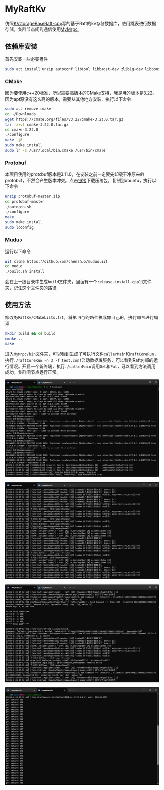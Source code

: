 # MyRaftKv

仿照[KVstorageBaseRaft-cpp](https://github.com/youngyangyang04/KVstorageBaseRaft-cpp)写的基于Raft的kv存储数据库，使用跳表进行数据存储，集群节点间的通信使用[MyMrpc](https://github.com/InitialZJ/MyMrpc)。

## 依赖库安装

首先安装一些必要组件
```bash
sudo apt install unzip autoconf libtool libboost-dev zlib1g-dev libboost-serialization-dev
```

### CMake

因为要使用c++20标准，所以需要高版本的CMake支持，我是用的版本是3.22。因为apt源没有这么高的版本，需要从其他地方安装，执行以下命令

```bash
sudo apt remove cmake
cd ~/Downloads
wget https://cmake.org/files/v3.22/cmake-3.22.0.tar.gz
tar -zxvf cmake-3.22.0.tar.gz
cd cmake-3.22.0
./configure
make -j8
sudo make install
sudo ln -s /usr/local/bin/cmake /usr/bin/cmake
```

### Protobuf

本项目使用的protobuf版本是3.11.0，在安装之前一定要先卸载干净原来的protobuf，不然会产生版本冲突。点击[链接](https://pan.baidu.com/s/1IbVEDgnoLkF5vEzIJOnRuA?pwd=5rmm )下载压缩包，复制到ubuntu，执行以下命令

```bash
unzip protobuf-master.zip
cd protobuf-master
./autogen.sh
./configure
make
sudo make install
sudo ldconfig
```

### Muduo

运行以下命令

```bash
git clone https://github.com/chenshuo/muduo.git
cd muduo
./build.sh install
```

会在上一级目录中生成`build`文件夹，里面有一个`release-install-cpp11`文件夹，记住这个文件夹的路径

## 使用方法

修改`MyRaftKv/CMakeLists.txt`，将第14行的路径换成你自己的，执行命令进行编译

```bash
mkdir build && cd build
cmake ..
make
```

进入`MyMrpc/bin`文件夹，可以看到生成了可执行文件`callerMain`和`raftCoreRun`，执行`./raftCoreRun -n 3 -f test.conf`启动数据库服务，可以看到Raft内部的运行情况。开启一个新终端，执行`./callerMain`调用`Get`和`Put`，可以看到方法调用成功，集群间节点运行正常。

![](https://raw.githubusercontent.com/InitialZJ/MarkdownPhotoes/main/res/Snipaste_2024-01-25_17-33-13.jpg)

![](https://raw.githubusercontent.com/InitialZJ/MarkdownPhotoes/main/res/Snipaste_2024-01-25_17-34-05.jpg)

![](https://raw.githubusercontent.com/InitialZJ/MarkdownPhotoes/main/res/Snipaste_2024-01-25_17-34-18.jpg)

![](https://raw.githubusercontent.com/InitialZJ/MarkdownPhotoes/main/res/Snipaste_2024-01-25_17-33-40.jpg)



